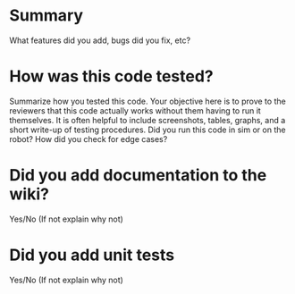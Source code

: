 # Summary
What features did you add, bugs did you fix, etc? 

# How was this code tested? 
Summarize how you tested this code. Your objective here is to prove to the reviewers that this code actually works without them having to run it themselves. It is often helpful to include screenshots, tables, graphs, and a short write-up of testing procedures. Did you run this code in sim or on the robot? How did you check for edge cases?

# Did you add documentation to the wiki?
Yes/No (If not explain why not)

# Did you add unit tests
Yes/No (If not explain why not) 
